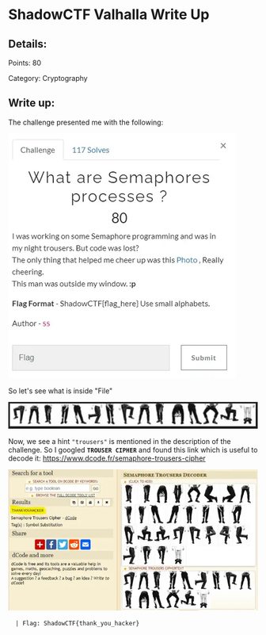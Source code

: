 # ShadowCTF Valhalla Write Up

## Details:
Points: 80

Category: Cryptography

## Write up:

The challenge presented me with the following:

![valhalla](./Original_Files/semaphores.png)

So let's see what is inside "File"

![chall](./Original_Files/trousers.PNG)

Now, we see a hint `"trousers"` is mentioned in the description of the challenge. So I googled **`TROUSER CIPHER`** and found this link which is useful to decode it: https://www.dcode.fr/semaphore-trousers-cipher

![solve](./Photos/solve.png)

``` 
  | Flag: ShadowCTF{thank_you_hacker}
```